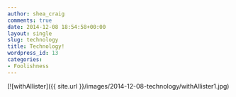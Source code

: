 ```yaml
---
author: shea_craig
comments: true
date: 2014-12-08 18:54:58+00:00
layout: single
slug: technology
title: Technology!
wordpress_id: 13
categories:
- Foolishness
---
```


[![withAllister]({{ site.url }}/images/2014-12-08-technology/withAllister1.jpg)

